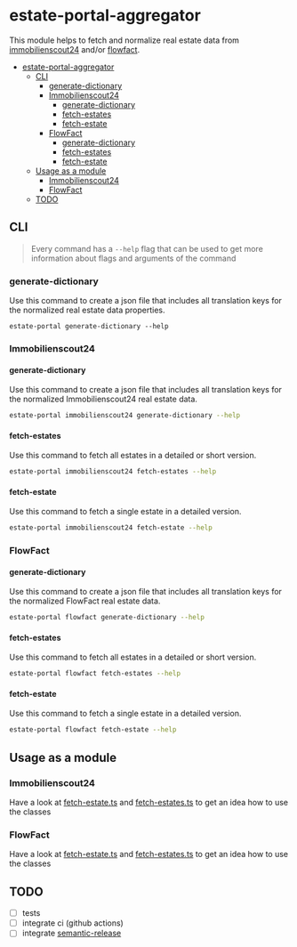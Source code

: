 # estate-portal-aggregator

This module helps to fetch and normalize real estate data from [immobilienscout24](https://www.immobilienscout24.de/) and/or [flowfact](https://www.flowfact.de/).

- [estate-portal-aggregator](#estate-portal-aggregator)
  - [CLI](#cli)
    - [generate-dictionary](#generate-dictionary)
    - [Immobilienscout24](#immobilienscout24)
      - [generate-dictionary](#generate-dictionary-1)
      - [fetch-estates](#fetch-estates)
      - [fetch-estate](#fetch-estate)
    - [FlowFact](#flowfact)
      - [generate-dictionary](#generate-dictionary-2)
      - [fetch-estates](#fetch-estates-1)
      - [fetch-estate](#fetch-estate-1)
  - [Usage as a module](#usage-as-a-module)
    - [Immobilienscout24](#immobilienscout24-1)
    - [FlowFact](#flowfact-1)
  - [TODO](#todo)

## CLI

> Every command has a `--help` flag that can be used to get more information about flags and arguments of the command

### generate-dictionary

Use this command to create a json file that includes all translation keys for the normalized real estate data properties.

`estate-portal generate-dictionary --help`

### Immobilienscout24

#### generate-dictionary

Use this command to create a json file that includes all translation keys for the normalized Immobilienscout24 real estate data.

```bash
estate-portal immobilienscout24 generate-dictionary --help
```

#### fetch-estates

Use this command to fetch all estates in a detailed or short version.

```bash
estate-portal immobilienscout24 fetch-estates --help
```

#### fetch-estate

Use this command to fetch a single estate in a detailed version.

```bash
estate-portal immobilienscout24 fetch-estate --help
```

### FlowFact

#### generate-dictionary

Use this command to create a json file that includes all translation keys for the normalized FlowFact real estate data.

```bash
estate-portal flowfact generate-dictionary --help
```

#### fetch-estates

Use this command to fetch all estates in a detailed or short version.

```bash
estate-portal flowfact fetch-estates --help
```

#### fetch-estate

Use this command to fetch a single estate in a detailed version.

```bash
estate-portal flowfact fetch-estate --help
```

## Usage as a module

### Immobilienscout24

Have a look at [fetch-estate.ts](src/commands/immobilienscout24_commands/fetch-estate.ts) and [fetch-estates.ts](src/commands/immobilienscout24_commands/fetch-estates.ts) to get an idea how to use the classes

### FlowFact

Have a look at [fetch-estate.ts](src/commands/flowfact_commands/fetch-estate.ts) and [fetch-estates.ts](src/commands/flowfact_commands/fetch-estates.ts) to get an idea how to use the classes

## TODO

- [ ] tests
- [ ] integrate ci (github actions)
- [ ] integrate [semantic-release](https://www.npmjs.com/package/semantic-release)